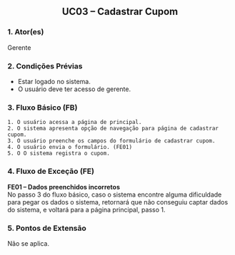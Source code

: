 ## <center> UC03 – Cadastrar Cupom

### 1. Ator(es)

Gerente

### 2. Condições Prévias

- Estar logado no sistema.
- O usuário deve ter acesso de gerente.

### 3. Fluxo Básico (FB)

    1. O usuário acessa a página de principal.
    2. O sistema apresenta opção de navegação para página de cadastrar cupom.
    3. O usuário preenche os campos do formulário de cadastrar cupom.
    4. O usuário envia o formulário. (FE01)
    5. O O sistema registra o cupom. 

### 4. Fluxo de Exceção (FE)

**FE01 – Dados preenchidos incorretos**
<br>
No passo 3 do fluxo básico, caso o sistema encontre alguma dificuldade para pegar os dados o sistema, retornará que não conseguiu captar dados do sistema, e voltará para a página principal, passo 1.

### 5. Pontos de Extensão

Não se aplica.




